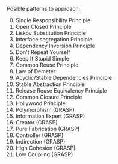 Posible patterns to approach:

0. Single Responsibility Principle
1. Open Closed Principle
2. Liskov Substitution Principle
3. Interface segregation Principle
4. Dependency Inversion Principle
5. Don't Repeat Yourself
6. Keep It Stupid Simple
7. Common Reuse Principle
8. Law of Demeter
9. Acyclic/Stable Dependencies Principle
10. Stable Abstraction Principle
11. Release Reuse Equivalency Principle
12. Common Closure Principle
13. Hollywood Principle
14. Polymorphism (GRASP)
15. Information Expert (GRASP)
16. Creator (GRASP)
17. Pure Fabrication (GRASP)
18. Controller (GRASP)
19. Indirection (GRASP)
20. High Cohesion (GRASP)
21. Low Coupling (GRASP)
